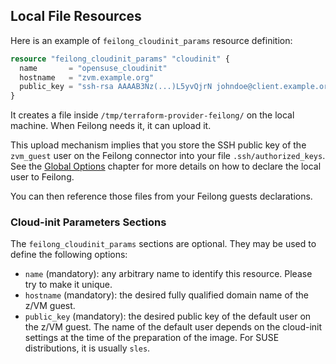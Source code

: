 ## Local File Resources

Here is an example of `feilong_cloudinit_params` resource definition:

```terraform
resource "feilong_cloudinit_params" "cloudinit" {
  name       = "opensuse_cloudinit"
  hostname   = "zvm.example.org"
  public_key = "ssh-rsa AAAAB3Nz(...)L5yvQjrN johndoe@client.example.org"
}
```

It creates a file inside `/tmp/terraform-provider-feilong/` on the local machine. When Feilong needs it, it can upload it.

This upload mechanism implies that you store the SSH public key of the `zvm_guest` user on the Feilong connector into your file `.ssh/authorized_keys`. See the [Global Options](global-options.md) chapter for more details on how to declare the local user to Feilong.

You can then reference those files from your Feilong guests declarations.


### Cloud-init Parameters Sections

The `feilong_cloudinit_params` sections are optional. They may be used to define the following options:

 * `name` (mandatory): any arbitrary name to identify this resource. Please try to make it unique.
 * `hostname` (mandatory): the desired fully qualified domain name of the z/VM guest.
 * `public_key` (mandatory): the desired public key of the default user on the z/VM guest. The name of the default user depends on the cloud-init settings at the time of the preparation of the image. For SUSE distributions, it is usually `sles`.
